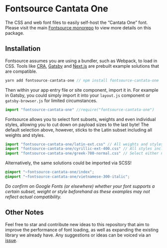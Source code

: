 # Fontsource Cantata One

The CSS and web font files to easily self-host the “Cantata One” font. Please visit the main [Fontsource monorepo](https://github.com/DecliningLotus/fontsource) to view more details on this package.

## Installation

Fontsource assumes you are using a bundler, such as Webpack, to load in CSS. Tools like [CRA](https://create-react-app.dev/), [Gatsby](https://www.gatsbyjs.org/) and [Next.js](https://nextjs.org/) are prebuilt example solutions that are compatible.

```javascript
yarn add fontsource-cantata-one // npm install fontsource-cantata-one
```

Then within your app entry file or site component, import it in. For example in Gatsby, you could simply import it into your `layout.js` component or `gatsby-browser.js` for limited circumstances.

```javascript
import "fontsource-cantata-one" //require("fontsource-cantata-one")
```

Fontsource allows you to select font subsets, weights and even individual styles, allowing you to cut down on payload sizes to the last byte! The default selection above, however, sticks to the Latin subset including all weights and styles.

```javascript
import "fontsource-cantata-one/latin-ext.css" // All weights and styles included.
import "fontsource-cantata-one/cyrillic-ext-400.css" // All styles included.
import "fontsource-cantata-one/greek-700-normal.css" // Select either normal or italic.
```

Alternatively, the same solutions could be imported via SCSS!

```scss
@import "~fontsource-cantata-one/index";
@import "~fontsource-cantata-one/vietnamese-300-italic";
```

_Do confirm on Google Fonts (or elsewhere) whether your font supports a certain subset, weight or style beforehand as these examples may not reflect actual compatibility._

## Other Notes

Feel free to star and contribute new ideas to this repository that aim to improve the performance of font loading, as well as expanding the existing library we already have. Any suggestions or ideas can be voiced via an [issue](https://github.com/DecliningLotus/fontsource/issues).
